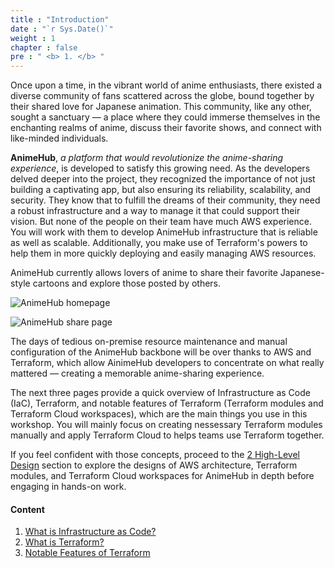```yaml
---
title : "Introduction"
date : "`r Sys.Date()`"
weight : 1
chapter : false
pre : " <b> 1. </b> "
---
```


Once upon a time, in the vibrant world of anime enthusiasts, there existed a diverse community of fans scattered across the globe, bound together by their shared love for Japanese animation. This community, like any other, sought a sanctuary — a place where they could immerse themselves in the enchanting realms of anime, discuss their favorite shows, and connect with like-minded individuals.

**AnimeHub**, *a platform that would revolutionize the anime-sharing experience*, is developed to satisfy this growing need. As the developers delved deeper into the project, they recognized the importance of not just building a captivating app, but also ensuring its reliability, scalability, and security. They know that to fulfill the dreams of their community, they need a robust infrastructure and a way to manage it that could support their vision. But none of the people on their team have much AWS experience. You will work with them to develop AnimeHub infrastructure that is reliable as well as scalable. Additionally, you make use of Terraform's powers to help them in more quickly deploying and easily managing AWS resources.

AnimeHub currently allows lovers of anime to share their favorite Japanese-style cartoons and explore those posted by others.

![AnimeHub homepage](/images/1/0001.svg?featherlight=false&width=45pc)

![AnimeHub share page](/images/1/0002.svg?featherlight=false&width=45pc)

The days of tedious on-premise resource maintenance and manual configuration of the AnimeHub backbone will be over thanks to AWS and Terraform, which allow AinimeHub developers to concentrate on what really mattered — creating a memorable anime-sharing experience.

The next three pages provide a quick overview of Infrastructure as Code (IaC), Terraform, and notable features of Terraform (Terraform modules and Terraform Cloud workspaces), which are the main things you use in this workshop. You will mainly focus on  creating nessessary Terraform modules manually and apply Terraform Cloud to helps teams use Terraform together. 

If you feel confident with those concepts, proceed to the [2 High-Level Design](../2-high-level-design/) section to explore the designs of AWS architecture, Terraform modules, and Terraform Cloud workspaces for AnimeHub in depth before engaging in hands-on work.

#### Content

1. [What is Infrastructure as Code?](1-what-is-infrastructure-as-code)
2. [What is Terraform?](./2-what-is-terraform/)
3. [Notable Features of Terraform](3-notable-features-of-terraform)
<!-- need to remove parenthesis for path in Hugo 0.88.1 for Windows-->
